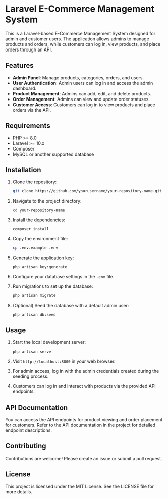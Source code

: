 # Laravel E-Commerce Management System

This is a Laravel-based E-Commerce Management System designed for admin and customer users. The application allows admins to manage products and orders, while customers can log in, view products, and place orders through an API.

## Features

- **Admin Panel**: Manage products, categories, orders, and users.
- **User Authentication**: Admin users can log in and access the admin dashboard.
- **Product Management**: Admins can add, edit, and delete products.
- **Order Management**: Admins can view and update order statuses.
- **Customer Access**: Customers can log in to view products and place orders via the API.

## Requirements

- PHP >= 8.0
- Laravel >= 10.x
- Composer
- MySQL or another supported database

## Installation

1. Clone the repository:
    ```bash
    git clone https://github.com/yourusername/your-repository-name.git
    ```

2. Navigate to the project directory:
    ```bash
    cd your-repository-name
    ```

3. Install the dependencies:
    ```bash
    composer install
    ```

4. Copy the environment file:
    ```bash
    cp .env.example .env
    ```

5. Generate the application key:
    ```bash
    php artisan key:generate
    ```

6. Configure your database settings in the `.env` file.

7. Run migrations to set up the database:
    ```bash
    php artisan migrate
    ```

8. (Optional) Seed the database with a default admin user:
    ```bash
    php artisan db:seed
    ```

## Usage

1. Start the local development server:
    ```bash
    php artisan serve
    ```

2. Visit `http://localhost:8000` in your web browser.

3. For admin access, log in with the admin credentials created during the seeding process.

4. Customers can log in and interact with products via the provided API endpoints.

## API Documentation

You can access the API endpoints for product viewing and order placement for customers. Refer to the API documentation in the project for detailed endpoint descriptions.

## Contributing

Contributions are welcome! Please create an issue or submit a pull request.

## License

This project is licensed under the MIT License. See the LICENSE file for more details.

